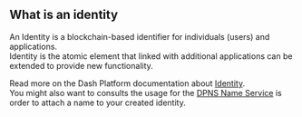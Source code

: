 ## What is an identity 

An Identity is a blockchain-based identifier for individuals (users) and applications.  
Identity is the atomic element that linked with additional applications can be extended to provide new functionality.

Read more on the Dash Platform documentation about [Identity](https://dashplatform.readme.io/docs/explanation-identity).     
You might also want to consults the usage for the [DPNS Name Service](/platform/names) is order to attach a name to your created identity.
